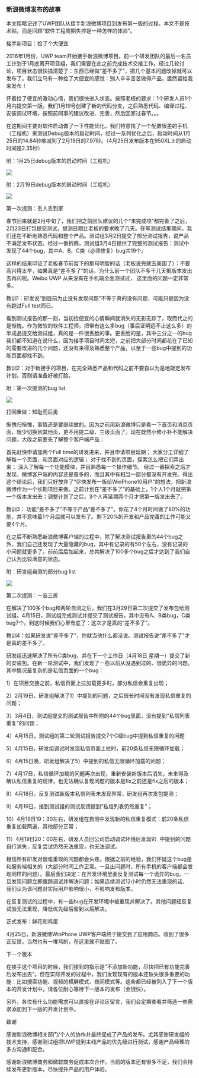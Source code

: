 ### 新浪微博发布的故事

本文粗略记述了UWP团队从接手新浪微博项目到发布第一版的过程。本文不是技术贴，而是回顾“软件工程周期失控是一种怎样的体验”。

接手新项目：捡了个大便宜

2016年1月份，UWP team开始接手新浪微博项目。前一个研发团队的最后一名员工计划于1月底离开项目组，我们需要在此之前完成技术交接工作。经过几轮讨论，项目状态很快搞清楚了：东西已经做“差不多了”，把几个基本问题改掉就可以发布了。我们立马有一种捡了大便宜的感觉：别人辛辛苦苦做得产品，居然留给我来发布！

怀着捡了便宜的激动心情，我们很快进入状态。按照老板的要求：1个研发人员1个月内提交第一版。我们1月19号创建了新的代码分支，之后熟悉代码、编译过程、安装调试环境，按照前同事的建议改进、完善，然后回家过春节。。。



在这期间主要对软件启动做了一下性能优化，我们特意找了一个配置很差的手机（工程机）来测试Debug版本的启动时间，经过一系列优化之后，启动时间从1月25日的14.64秒缩减到了2月19日的7.97秒。（4月25日发布版本在950XL上的启动时间是2.35秒）

附：1月25日debug版本的启动时间（工程机）

<image src='img/125.png'>

附：2月19日debug版本的启动时间（工程机）

<image src='img/219.png'>

第一次提测：丢人丢到家

春节回来就是2月中旬了，我们把之前团队建议的几个“未完成项”都完善了之后，2月23日打包提交测试，提测日期比老板的要求晚了几天。在等测试结果期间，我们还在不断地熟悉代码和整个产品。测试组3月2日提交了部分测试报告，说产品不满足发布状态。经过一番折腾，测试组3月4日提供了完整的测试报告：测试中发现了44个bug，其中A、B、C类（必须修复）bug共19个。

这样的结果印证了老板春节前留下的那句明智的话（老板说完就去美国了）：不要高兴得太早，如果真是“差不多了”的话，为什么前一个团队不多干几天把版本发出去再闪呢。Weibo UWP 从来没有在手机端全面测试过， 这里面的问题一定非常多。

教训1：研发说“到目前为止没有发现问题”不等于真的没有问题，可能只是因为没有跑过Full test而已。

看到测试报告的那一刻，当初捡便宜的心情瞬间就消失的无影无踪了，取而代之的是惭愧。作为微软的软件工程师，把带有这么多bug（事后证明远不止这么多）的半成品提交给测试组，真的是一件很丢脸的事。更丢脸的是，其中三分之一的bug我们都不知道在说什么，因为接手项目时间太短，之前把大部分时间都花在了已知的需要改进的几个问题，还没有来得及熟悉整个产品，以至于一些bug中提到的功能页面都找不到。

教训2：对于新接手的项目，在完全熟悉产品和代码之前不要自以为是地敲定发布计划，否则请准备好被打脸。

附：第一次提测的bug list

<image src='img/buglist1.png'/>

打回重做：知耻而后勇

惭愧归惭愧，事情还是要继续做的。因为之前用新浪微博只是看一下首页和消息页面，很少切换到其他页，更不用提二级、三级页面了。现在既然小修小补不能解决问题，大改之前要先了解整个客户端产品：

首先赶快申请加两个Full time的研发进来，并且申请项目延期；
大家分工详细了解每一个页面，和页面对应的逻辑；
对于找不到的页面，探索怎么把它们弄出来；
深入了解每一个功能模块，并且熟悉每一个操作细节。
经过一番探索之后才发现，微博客户端的内容还是蛮多的，而且其中有相当一部分都没有开发完。得出这个结论后，我们只好放弃了“尽快发布一版给WinPhone10用户”的想法，把新浪微博作为一个长期项目来做。之前计划在“差不多了”的基础上，1个人1个月就把第一个版本发出去；调整计划了之后，3个人再延期两个月才把第一版发出去了。

教训3： 功能“差不多了”不等于产品“差不多了”。你花了4个月时间做了80%的功能，并不意味着1个月后就可以发布了。剩下20%的开发和产品完善的工作可能又要4个月。

在之后不断熟悉新浪微博客户端的过程中，除了解决测试报告里的44个bug之外，我们自己还发现了大量隐藏的bug，其中有记录的有50个左右，没有记录的小问题就更多了。前前后后加起来，总共解决了100多个bug之后才达到了我们自己认为比较满意的状态。

附：研发组自测的部分bug list

<image src='img/buglist2.png'/>


第二次提测：一波三折

在解决了100多个bug和两轮自测之后，我们在3月29日第二次提交了发布包给测试组。4月15日，测试组完成测试并提交了测试报告，其中没有A、B类bug，C类bug7个。到这时候我们心里有底了：这次才是真的“差不多了”。

教训4：如果研发说“差不多了”，你就当他什么都没说。测试报告说“差不多了”才是真的差不多了。

研发组迅速解决了所有C类bug，并在下一个工作日（4月18日 星期一）提交了新的安装包。在新一轮测试中，我们发现了一些以前从没遇到过的、很诡异的问题。其中情况最复杂的是私信页面的一个bug：

1）在项目交接之前，私信页面上拉加载更多时，部分私信会重复出现；

2）2月19日，研发组解决了1）中提到的问题，之后很长时间没有发现私信重复的问题；

3）3月4日，测试组提交的测试报告中所附的44个bug里面，没有提到“私信列表重复”的问题；

4）4月15日，测试组的第二轮测试报告提交7个C级bug中提到私信重复的问题

5）4月15日，研发组调试时发现私信页面上拉时，前20条私信无限循环加载；

6）4月15日晚，研发组解决了5）中提到的私信无限循环加载的问题；

7）4月17日，私信循环加载的问题再次出现，重新安装新版本后消失，未来得及确认私信重复的规律，也无法确认复现问题的版本是fix之前还是fix之后的版本；

8）4月18日，反复测试新版本私信列表未发现异常，研发组再次发包提测；

9）4月19日，接到测试组的测试反馈提到“私信列表仍然重复”；

10）4月19日19：30左右，研发组在自测中发现新的私信重复模式：前20条私信重复加载两遍，其他部分正常；

11）4月19日20：00左右，研发人员回公司启动调试环境后发现9）中提到的问题自行消失，反复尝试仍然无法重现，也无法调试。

相信所有研发对很难重现的问题都会头疼。根据之前的经验，我们怀疑这个bug是和服务端相关的（大部分时间工作正常。一旦出问题时，所有手机的客户端都会发现同样的问题）。最后我们决定：在开发环境里面反复测试每一个诡异的bug，一旦发现问题立即跟踪调试并解决问题；如果连续测试12小时仍然无法重现的话，我们认为该问题对实际用户影响很小，不影响发布版本。

在反复测试的过程中，有一些bug在开发环境中被重现并解决了。其他问题经反复试验无法重现，降低优先级后留到以后解决。

正式发布：鲜花和鸡蛋

4月25日，新浪微博WinPhone UWP客户端终于提交到了应用商店。收到了很多正反馈，当然也有一堆骂的，在这里就不贴图了。

下一个版本

在接手这个项目的时候，我们接到的指示是“不添加新功能，尽快把已有功能完善后发布出去”。但在实际开发的过程中，我们发现现有的版本还缺失很多重要的功能：比如搜索功能、视频的横屏模式、夜间模式等。这些都已经被列入了下一个版本的开发计划中，请各位耐心等待下一版本的发布（会很快）。

另外，各位有什么功能需求可以直接在评论区留言，我们会定期查看并筛选一些需求添加到下一版的开发计划中。

致谢

感谢新浪微博相关部门/个人的协作并最终促成了产品的发布。尤其感谢研发组的技术支持，感谢测试组把UWP提到主线产品的优先级进行测试，感谢产品经理的多方沟通和配合。

感谢新浪微博商务和微软商务促成本次合作。当前的版本还有很多不足，我们会持续发布更新版本，尽快提升产品的用户体验。